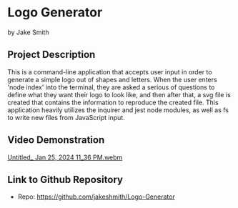 # Logo Generator
by Jake Smith

## Project Description
This is a command-line application that accepts user input in order to generate a simple logo out of shapes and letters. When the user enters 'node index' into the terminal, they are
asked a serious of questions to define what they want their logo to look like, and then after that, a svg file is created that contains the information to reproduce the created file.
This application heavily utilizes the inquirer and jest node modules, as well as fs to write new files from JavaScript input.

## Video Demonstration
[Untitled_ Jan 25, 2024 11_36 PM.webm](https://github.com/jakeshmith/Logo-Generator/assets/153260507/8c9a0d88-779c-4bd4-b07e-8d0e03e8fbb9)

## Link to Github Repository
- Repo: https://github.com/jakeshmith/Logo-Generator
